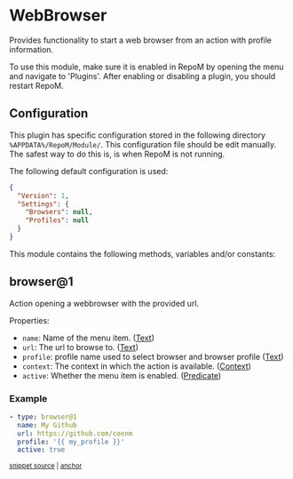 # WebBrowser

Provides functionality to start a web browser from an action with profile information.

To use this module, make sure it is enabled in RepoM by opening the menu and navigate to 'Plugins'. After enabling or disabling a plugin, you should restart RepoM.

## Configuration

This plugin has specific configuration stored in the following directory `%APPDATA%/RepoM/Module/`. This configuration file should be edit manually. The safest way to do this is, is when RepoM is not running.

The following default configuration is used:

```json
{
  "Version": 1,
  "Settings": {
    "Browsers": null,
    "Profiles": null
  }
}
```


This module contains the following methods, variables and/or constants:

## browser@1

Action opening a webbrowser with the provided url.

Properties:

- `name`: Name of the menu item. ([Text](repository_action_types.md#text))
- `url`: The url to browse to. ([Text](repository_action_types.md#text))
- `profile`: profile name used to select browser and browser profile ([Text](repository_action_types.md#text))
- `context`: The context in which the action is available. ([Context](repository_action_types.md#context))
- `active`: Whether the menu item is enabled. ([Predicate](repository_action_types.md#predicate))

### Example

<!-- snippet: webbrowser-browser@1-scenario01 -->
<a id='snippet-webbrowser-browser@1-scenario01'></a>
```yaml
- type: browser@1
  name: My Github
  url: https://github.com/coenm
  profile: '{{ my_profile }}'
  active: true
```
<sup><a href='/tests/RepoM.Plugin.WebBrowser.Tests/ActionMenu/IntegrationTests/WebBrowserBrowserV1Tests.BrowserScenario01.testfile.yaml#L8-L16' title='Snippet source file'>snippet source</a> | <a href='#snippet-webbrowser-browser@1-scenario01' title='Start of snippet'>anchor</a></sup>
<!-- endSnippet -->

